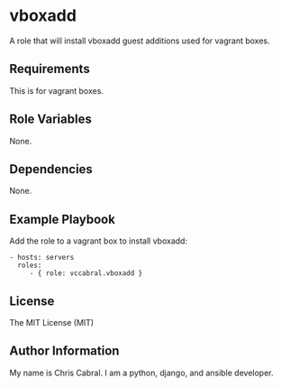 vboxadd
=========

A role that will install vboxadd guest additions used for vagrant boxes. 

Requirements
------------

This is for vagrant boxes.

Role Variables
--------------

None.

Dependencies
------------

None.

Example Playbook
----------------

Add the role to a vagrant box to install vboxadd:

    - hosts: servers
      roles:
         - { role: vccabral.vboxadd }

License
-------

The MIT License (MIT)

Author Information
------------------

My name is Chris Cabral. I am a python, django, and ansible developer.
